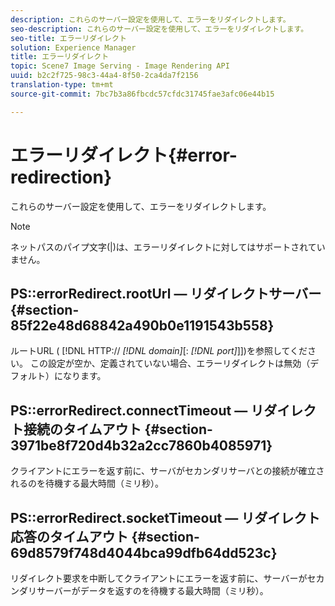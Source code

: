 ```yaml
---
description: これらのサーバー設定を使用して、エラーをリダイレクトします。
seo-description: これらのサーバー設定を使用して、エラーをリダイレクトします。
seo-title: エラーリダイレクト
solution: Experience Manager
title: エラーリダイレクト
topic: Scene7 Image Serving - Image Rendering API
uuid: b2c2f725-98c3-44a4-8f50-2ca4da7f2156
translation-type: tm+mt
source-git-commit: 7bc7b3a86fbcdc57cfdc31745fae3afc06e44b15

---
```



# エラーリダイレクト{#error-redirection}

これらのサーバー設定を使用して、エラーをリダイレクトします。

>[!NOTE]
>
>ネットパスのパイプ文字(|)は、エラーリダイレクトに対してはサポートされていません。

## PS::errorRedirect.rootUrl — リダイレクトサーバー {#section-85f22e48d68842a490b0e1191543b558}

ルートURL ( [!DNL HTTP:// *[!DNL domain]*[: *[!DNL port]*]])を参照してください。 この設定が空か、定義されていない場合、エラーリダイレクトは無効（デフォルト）になります。

## PS::errorRedirect.connectTimeout — リダイレクト接続のタイムアウト {#section-3971be8f720d4b32a2cc7860b4085971}

クライアントにエラーを返す前に、サーバがセカンダリサーバとの接続が確立されるのを待機する最大時間（ミリ秒）。

## PS::errorRedirect.socketTimeout — リダイレクト応答のタイムアウト {#section-69d8579f748d4044bca99dfb64dd523c}

リダイレクト要求を中断してクライアントにエラーを返す前に、サーバーがセカンダリサーバーがデータを返すのを待機する最大時間（ミリ秒）。
